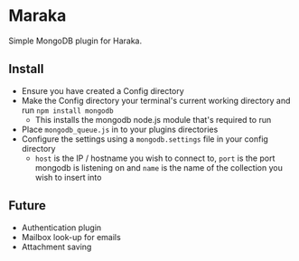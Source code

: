 # Maraka
Simple MongoDB plugin for Haraka.

## Install
- Ensure you have created a Config directory
- Make the Config directory your terminal's current working directory and run `npm install mongodb`
  - This installs the mongodb node.js module that's required to run
- Place `mongodb_queue.js` in to your plugins directories
- Configure the settings using a `mongodb.settings` file in your config directory
  - `host` is the IP / hostname you wish to connect to, `port` is the port mongodb is listening on and `name` is the name of the collection you wish to insert into

## Future
- Authentication plugin
- Mailbox look-up for emails
- Attachment saving

